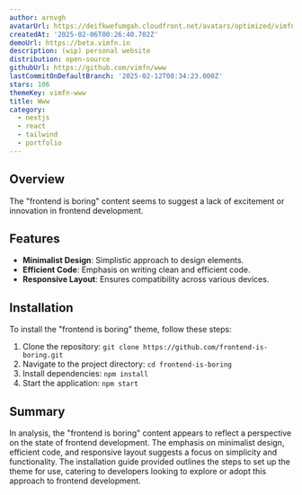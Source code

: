 ```yaml
---
author: arnvgh
avatarUrl: https://deifkwefumgah.cloudfront.net/avatars/optimized/vimfn-www-avatar-128.webp
createdAt: '2025-02-06T00:26:40.702Z'
demoUrl: https://beta.vimfn.in
description: (wip) personal website
distribution: open-source
githubUrl: https://github.com/vimfn/www
lastCommitOnDefaultBranch: '2025-02-12T08:34:23.000Z'
stars: 106
themeKey: vimfn-www
title: Www
category:
  - nextjs
  - react
  - tailwind
  - portfolio
---
```

## Overview
The "frontend is boring" content seems to suggest a lack of excitement or innovation in frontend development.

## Features
- **Minimalist Design**: Simplistic approach to design elements.
- **Efficient Code**: Emphasis on writing clean and efficient code.
- **Responsive Layout**: Ensures compatibility across various devices.

## Installation
To install the "frontend is boring" theme, follow these steps:
1. Clone the repository: `git clone https://github.com/frontend-is-boring.git`
2. Navigate to the project directory: `cd frontend-is-boring`
3. Install dependencies: `npm install`
4. Start the application: `npm start`

## Summary
In analysis, the "frontend is boring" content appears to reflect a perspective on the state of frontend development. The emphasis on minimalist design, efficient code, and responsive layout suggests a focus on simplicity and functionality. The installation guide provided outlines the steps to set up the theme for use, catering to developers looking to explore or adopt this approach to frontend development.